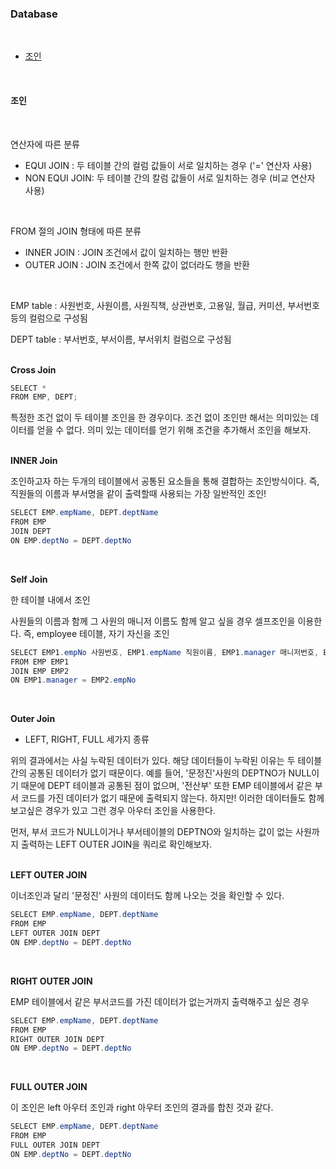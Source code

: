 ### Database
<br>

- [조인](#조인)
<br>


#### 조인
<br>


연산자에 따른 분류 

 - EQUI JOIN : 두 테이블 간의 컬럼 값들이 서로 일치하는 경우 ('=' 연산자 사용)
 - NON EQUI JOIN: 두 테이블 간의 칼럼 값들이 서로 일치하는 경우 (비교 연산자 사용)
<br> 
 
FROM 절의 JOIN 형태에 따른 분류
  
- INNER JOIN : JOIN 조건에서 값이 일치하는 행만 반환
- OUTER JOIN : JOIN 조건에서 한쪽 값이 없더라도 행을 반환
<br>   

EMP table : 사원번호, 사원이름, 사원직책, 상관번호, 고용일, 월급, 커미션, 부서번호 등의 컬럼으로 구성됨

DEPT table : 부서번호, 부서이름, 부서위치 컬럼으로 구성됨
<br>
<br>

**Cross Join**

```java
SELECT *
FROM EMP, DEPT;
```
특정한 조건 없이 두 테이블 조인을 한 경우이다. 조건 없이 조인만 해서는 의미있는 데이터를 얻을 수 없다. 의미 있는 데이터를 얻기 위해 조건을 추가해서 조인을 해보자.
<br><br>

**INNER Join**

조인하고자 하는 두개의 테이블에서 공통된 요소들을 통해 결합하는 조인방식이다. 즉, 직원들의 이름과 부서명을 같이 출력할때 사용되는 가장 일반적인 조인!

```java
SELECT EMP.empName, DEPT.deptName
FROM EMP
JOIN DEPT
ON EMP.deptNo = DEPT.deptNo
```
<br>

**Self Join**

한 테이블 내에서 조인

사원들의 이름과 함께 그 사원의 매니저 이름도 함께 알고 싶을 경우 셀프조인을 이용한다. 즉, employee 테이블, 자기 자신을 조인

```java
SELECT EMP1.empNo 사원번호, EMP1.empName 직원이름, EMP1.manager 매니저번호, EMP2.empName 매니저이름
FROM EMP EMP1 
JOIN EMP EMP2
ON EMP1.manager = EMP2.empNo
```
<br>

**Outer Join**

- LEFT, RIGHT, FULL 세가지 종류

위의 결과에서는 사실 누락된 데이터가 있다. 해당 데이터들이 누락된 이유는 두 테이블간의 공통된 데이터가 없기 때문이다. 
예를 들어, '문정진'사원의 DEPTNO가 NULL이기 때문에 DEPT 테이블과 공통된 점이 없으며, '전산부' 또한 EMP 테이블에서 같은 부서 코드를 가진 데이터가 없기 때문에 출력되지 않는다. 하지만! 이러한 데이터들도 함께 보고싶은 경우가 있고 그런 경우 아우터 조인을 사용한다. 

먼저, 부서 코드가 NULL이거나 부서테이블의 DEPTNO와 일치하는 값이 없는 사원까지 출력하는 LEFT OUTER JOIN을 쿼리로 확인해보자.
<br>
<br>

**LEFT OUTER JOIN**

이너조인과 달리 '문정진' 사원의 데이터도 함께 나오는 것을 확인할 수 있다.

```java
SELECT EMP.empName, DEPT.deptName 
FROM EMP
LEFT OUTER JOIN DEPT
ON EMP.deptNo = DEPT.deptNo
```
<br>

**RIGHT OUTER JOIN**

EMP 테이블에서 같은 부서코드를 가진 데이터가 없는거까지 출력해주고 싶은 경우

```java
SELECT EMP.empName, DEPT.deptName
FROM EMP
RIGHT OUTER JOIN DEPT
ON EMP.deptNo = DEPT.deptNo
```
<br>

**FULL OUTER JOIN**

이 조인은 left 아우터 조인과 right 아우터 조인의 결과를 합친 것과 같다.

```java
SELECT EMP.empName, DEPT.deptName
FROM EMP
FULL OUTER JOIN DEPT
ON EMP.deptNo = DEPT.deptNo
```



